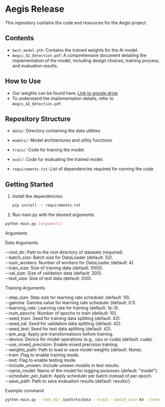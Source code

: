 # Aegis Release

This repository contains the code and resources for the Aegis project.

## Contents
- `best_model.pth`: Contains the trained weights for the AI model.
- `Aegis_AI_Detection.pdf`: A comprehensive document detailing the implementation of the model, including design choices, training process, and evaluation results.

## How to Use
- Our weights can be found here: [Link to google drive](https://drive.google.com/file/d/1_Ezqe_Y9D6o03z8PFYDtD34oJD3gz-Cj/view?usp=sharing)
- To understand the implementation details, refer to `Aegis_AI_Detection.pdf`.

## Repository Structure
- `data/`: Directory containing the data utilities
- `models/`: Model architectures and utility functions.
- `train/`: Code for training the model.
- `eval/`: Code for evaluating the trained model.

- `requirements.txt`: List of dependencies required for running the code.

## Getting Started
1. Install the dependencies:
   ```bash
   pip install -r requirements.txt

2. Run main.py with the desired arguments
```bash
python main.py [arguments]
```
Arguments

Data Arguments

--root_dir: Path to the root directory of datasets (required) \
--batch_size: Batch size for DataLoader (default: 32). \
--num_workers: Number of workers for DataLoader (default: 4).\
--train_size: Size of training data (default: 1000).\
--val_size: Size of validation data (default: 200).\
--test_size: Size of test data (default: 200). 

Training Arguments

--step_size: Step size for learning rate scheduler (default: 10). \
--gamma: Gamma value for learning rate scheduler (default: 0.1).\
--learning_rate: Learning rate for training (default: 1e-3).\
--num_epochs: Number of epochs to train (default: 10).\
--seed_train: Seed for training data splitting (default: 42).\
--seed_val: Seed for validation data splitting (default: 42).\
--seed_test: Seed for test data splitting (default: 42).\
--pre_aug: Apply pre-transformations before training.\
--device: Device for model operations (e.g., cpu or cuda) (default: cuda).\
--use_mixed_precision: Enable mixed precision training.\
--weights_path: Path to load or save model weights (default: None).\
--train: Flag to enable training mode.\
--test: Flag to enable testing mode.\
--include_unseen: Include unseen models in test results.\
--name_model: Name of the model for logging purposes (default: "model").\
--scheduler_per_batch: Apply scheduler per batch instead of per epoch.\
--save_path: Path to save evaluation results (default: results/).

Example command
```bash 
python main.py --root_dir /path/to/data --train --batch_size 64 --learning_rate 0.001 --num_epochs 20
```